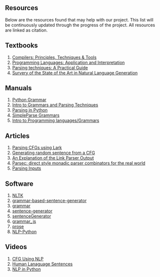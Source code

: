 Resources
----------
Below are the resources found that may help with our project. 
This list will be continuously updated through the progress of the project.
All resources are linked as citation.

## Textbooks
1. [Compilers: Principles, Techniques & Tools](http://ce.sharif.edu/courses/94-95/1/ce414-2/resources/root/Text%20Books/Compiler%20Design/Alfred%20V.%20Aho,%20Monica%20S.%20Lam,%20Ravi%20Sethi,%20Jeffrey%20D.%20Ullman-Compilers%20-%20Principles,%20Techniques,%20and%20Tools-Pearson_Addison%20Wesley%20(2006).pdf)
2. [Programming Languages: Application and Interpretation](http://cs.brown.edu/courses/cs173/2012/book/)
3. [Parsing techniques: A Practical Guide](https://dickgrune.com/Books/PTAPG_2nd_Edition/)
4. [Survery of the State of the Art in Natural Language Generation](https://arxiv.org/pdf/1703.09902.pdf)


## Manuals
1. [Python Grammar](https://docs.python.org/3/reference/grammar.html)
2. [Intro to Grammars and Parsing Techniques](https://homepages.cwi.nl/~storm/teaching/sc1112/intro-parsing.pdf)
3. [Parsing in Python](https://tomassetti.me/parsing-in-python/)
4. [SimpleParse Grammars](http://simpleparse.sourceforge.net/simpleparse_grammars.html)
5. [Intro to Programming languages/Grammars](https://en.wikibooks.org/wiki/Introduction_to_Programming_Languages/Grammars)


## Articles
1. [Parsing CFGs using Lark](https://dexterritory.online/posts/parsing-context-free-grammars-using-lark/)
2. [Generating random sentence from a CFG](https://eli.thegreenplace.net/2010/01/28/generating-random-sentences-from-a-context-free-grammar)
3. [An Explanation of the Link Parser Output](https://www.link.cs.cmu.edu/link/explain-output.html)
4. [Parsec: direct style monadic parser combinators for the real world](https://www.microsoft.com/en-us/research/wp-content/uploads/2016/02/parsec-paper-letter.pdf)
5. [Parsing Inputs](https://www.fuzzingbook.org/html/Parser.html)



## Software
1. [NLTK](https://www.nltk.org/)
2. [grammar-based-sentence-generator](https://github.com/hrs/grammar-based-sentence-generator)
3. [grammar](https://github.com/joshlf/grammar)
4. [sentence-generator](https://github.com/powellcj12/sentence-generator)
5. [sentenceGenerator](https://github.com/shrutika-dasgupta/SentenceGenerator)
6. [grammar_js](https://github.com/joshlf/grammar_js)
7. [prose](https://github.com/jdkato/prose)
8. [NLP-Python](https://github.com/susanli2016/NLP-with-Python)



## Videos
1. [CFG Using NLP](https://www.youtube.com/watch?v=b4nbE-pG_TM)
2. [Human Lanaguage Sentences](https://www.youtube.com/watch?v=luiUK4tMjy8)
3. [NLP in Python](https://www.youtube.com/watch?v=xvqsFTUsOmc)





